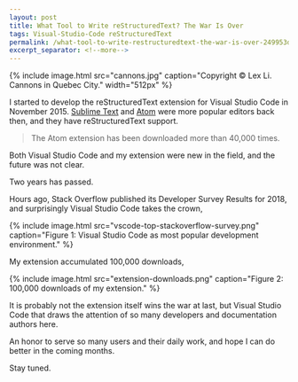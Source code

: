 ```yaml
---
layout: post
title: What Tool to Write reStructuredText? The War Is Over
tags: Visual-Studio-Code reStructuredText
permalink: /what-tool-to-write-restructuredtext-the-war-is-over-249953d88c25
excerpt_separator: <!--more-->
---
```

{% include image.html
src="cannons.jpg" caption="Copyright © Lex Li. Cannons in Quebec City." width="512px" %}

I started to develop the reStructuredText extension for Visual Studio Code in November 2015. [Sublime Text](https://github.com/mgaitan/sublime-rst-completion) and [Atom](https://atom.io/packages/language-restructuredtext) were more popular editors back then, and they have reStructuredText support.
<!--more-->

> The Atom extension has been downloaded more than 40,000 times.

Both Visual Studio Code and my extension were new in the field, and the future was not clear.

Two years has passed.

Hours ago, Stack Overflow published its Developer Survey Results for 2018, and surprisingly Visual Studio Code takes the crown,

{% include image.html
src="vscode-top-stackoverflow-survey.png" caption="Figure 1: Visual Studio Code as most popular development environment." %}

My extension accumulated 100,000 downloads,

{% include image.html
src="extension-downloads.png" caption="Figure 2: 100,000 downloads of my extension." %}

It is probably not the extension itself wins the war at last, but Visual Studio Code that draws the attention of so many developers and documentation authors here.

An honor to serve so many users and their daily work, and hope I can do better in the coming months.

Stay tuned.
